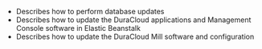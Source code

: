 - Describes how to perform database updates
- Describes how to update the DuraCloud applications and Management Console software in Elastic Beanstalk
- Describes how to update the DuraCloud Mill software and configuration